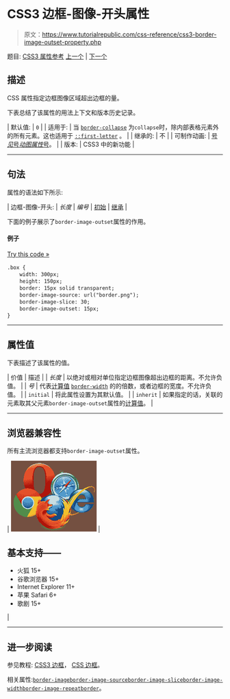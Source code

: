 # CSS3 边框-图像-开头属性

> 原文：<https://www.tutorialrepublic.com/css-reference/css3-border-image-outset-property.php>

题目: [CSS3 属性参考](css3-properties.php) [上一个](css3-border-image-property.php) | [下一个](css3-border-image-repeat-property.php)

## 描述

CSS 属性指定边框图像区域超出边框的量。

下表总结了该属性的用法上下文和版本历史记录。

| 默认值: | `0` |
| 适用于: | 当
[`border-collapse`](css-border-collapse-property.php) 为`collapse`时，除内部表格元素外的所有元素。这也适用于 [`::first-letter`](../css-tutorial/css-pseudo-elements.php#first-letter) 。 |
| 继承的: | 不 |
| 可制作动画: | [号*见*号*动图属性*号](css-animatable-properties.php)。 |
| 版本: | CSS3 中的新功能 |

* * *

## 句法

属性的语法如下所示:

| 边框-图像-开头: | *长度* &#124; *编号* &#124; [初始](../definitions.php#initial) &#124; [继承](../definitions.php#inherit) |

下面的例子展示了`border-image-outset`属性的作用。

#### 例子

[Try this code »](../codelab.php?topic=css3&file=border-image-outset-property "Try this code using online Editor")

```
.box {
    width: 300px;
    height: 150px;
    border: 15px solid transparent;
    border-image-source: url("border.png");
    border-image-slice: 30;
    border-image-outset: 15px;
}
```

* * *

## 属性值

下表描述了该属性的值。

| 价值 | 描述 |
| *长度* | 以绝对或相对单位指定边框图像超出边框的距离。不允许负值。 |
| *号* | 代表[计算值](../definitions.php#computed-value) [`border-width`](css-border-width-property.php) 的的倍数，或者边框的宽度。不允许负值。 |
| `initial` | 将此属性设置为其默认值。 |
| `inherit` | 如果指定的话，关联的元素取其父元素`border-image-outset`属性的[计算值](../definitions.php#computed-value)。 |

* * *

## 浏览器兼容性

所有主流浏览器都支持`border-image-outset`属性。

| ![Browsers Icon](img/e9331123c77668c1832e541c2fca1002.png) | 

## 基本支持——

*   火狐 15+
*   谷歌浏览器 15+
*   Internet Explorer 11+
*   苹果 Safari 6+
*   歌剧 15+

 |

* * *

## 进一步阅读

参见教程: [CSS3 边框](../css-tutorial/css3-border.php)， [CSS 边框](../css-tutorial/css-border.php)。

相关属性:[`border-image`](css3-border-image-property.php)[`border-image-source`](css3-border-image-source-property.php)[`border-image-slice`](css3-border-image-slice-property.php)[`border-image-width`](css3-border-image-width-property.php)[`border-image-repeat`](css3-border-image-repeat-property.php)[`border`](css-border-property.php)。